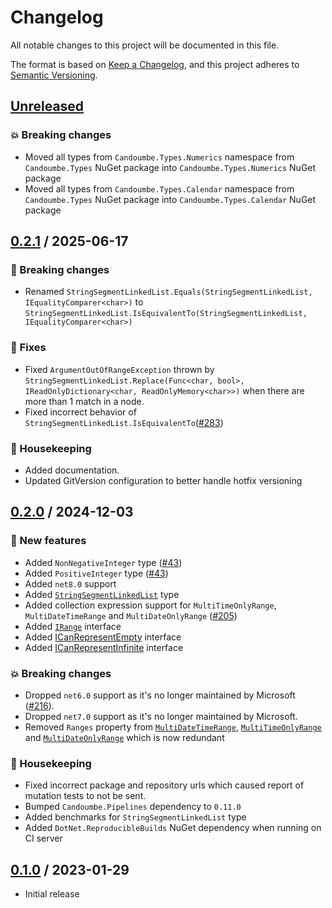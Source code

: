 # Changelog

All notable changes to this project will be documented in this file.

The format is based on [Keep a Changelog](https://keepachangelog.com/en/1.0.0/),
and this project adheres to [Semantic Versioning](https://semver.org/spec/v2.0.0.html).

## [Unreleased]
### 💥 Breaking changes

- Moved all types from `Candoumbe.Types.Numerics` namespace from `Candoumbe.Types` NuGet package into `Candoumbe.Types.Numerics` NuGet package
- Moved all types from `Candoumbe.Types.Calendar` namespace from `Candoumbe.Types` NuGet package into `Candoumbe.Types.Calendar` NuGet package


## [0.2.1] / 2025-06-17
### 🚨 Breaking changes
- Renamed `StringSegmentLinkedList.Equals(StringSegmentLinkedList, IEqualityComparer<char>)` to `StringSegmentLinkedList.IsEquivalentTo(StringSegmentLinkedList, IEqualityComparer<char>)`


### 🐛 Fixes
- Fixed `ArgumentOutOfRangeException` thrown by `StringSegmentLinkedList.Replace(Func<char, bool>, IReadOnlyDictionary<char, ReadOnlyMemory<char>>)` 
when there are more than 1 match in a node.
- Fixed incorrect behavior of `StringSegmentLinkedList.IsEquivalentTo`([#283](https://github.com/candoumbe/candoumbe.types/issues/283))

### 🧹 Housekeeping
- Added documentation.
- Updated GitVersion configuration to better handle hotfix versioning


## [0.2.0] / 2024-12-03
### 🚀 New features
- Added `NonNegativeInteger` type ([#43](https://github.com/candoumbe/Candoumbe.Types/issues/43))
- Added `PositiveInteger` type ([#43](https://github.com/candoumbe/Candoumbe.Types/issues/43))
- Added `net8.0` support
- Added [`StringSegmentLinkedList`](./src/Candoumbe.Types/Strings/StringSegmentLinkedList.cs) type
- Added collection expression support for `MultiTimeOnlyRange`, `MultiDateTimeRange` and `MultiDateOnlyRange` ([#205](https://github.com/candoumbe/candoumbe.types/issues/205))
- Added [`IRange`](./src/Candoumbe.Types/IRange.cs) interface
- Added [ICanRepresentEmpty](./src/Candoumbe.Types/ICanRepresentEmpty.cs) interface
- Added [ICanRepresentInfinite](./src/Candoumbe.Types/ICanRepresentInfinite.cs) interface

### 💥 Breaking changes
- Dropped `net6.0` support as it's no longer maintained by Microsoft ([#216](https://github.com/candoumbe/Candoumbe.Types/issues/216)).
- Dropped `net7.0` support as it's no longer maintained by Microsoft.
- Removed `Ranges` property from [`MultiDateTimeRange`](./src/Candoumbe.Types/Calendar/MultiDateTimeRange.cs), [`MultiTimeOnlyRange`](./src/Candoumbe.Types/Calendar/MultiTimeOnlyRange.cs) and [`MultiDateOnlyRange`](./src/Candoumbe.Types/Calendar/MultiDateOnlyRange.cs)
which is now redundant

### 🧹 Housekeeping
- Fixed incorrect package and repository urls which caused report of mutation tests to not be sent.
- Bumped `Candoumbe.Pipelines` dependency to `0.11.0`
- Added benchmarks for `StringSegmentLinkedList` type
- Added `DotNet.ReproducibleBuilds` NuGet dependency when running on CI server

## [0.1.0] / 2023-01-29
- Initial release

[Unreleased]: https://github.com/candoumbe/Candoumbe.Types/compare/0.2.1...HEAD
[0.2.1]: https://github.com/candoumbe/Candoumbe.Types/compare/0.2.0...0.2.1
[0.2.0]: https://github.com/candoumbe/Candoumbe.Types/compare/0.1.0...0.2.0
[0.1.0]: https://github.com/candoumbe/Candoumbe.Types/tree/0.1.0